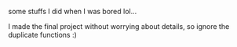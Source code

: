 some stuffs I did when I was bored lol...

I made the final project without worrying about details, so ignore the duplicate functions :)
